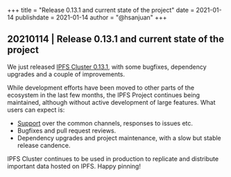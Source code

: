 +++
title = "Release 0.13.1 and current state of the project"
date = 2021-01-14
publishdate = 2021-01-14
author = "@hsanjuan"
+++

## 20210114 | Release 0.13.1 and current state of the project

We just released
[IPFS Cluster 0.13.1](https://github.com/ipfs-cluster/ipfs-cluster/blob/master/CHANGELOG.md),
with some bugfixes, dependency upgrades and a couple of improvements.

While development efforts have been moved to other parts of the ecosystem in
the last few months, the IPFS Project continues being maintained, although
without active development of large features. What users can expect is:

* [Support](/support/) over the common channels, responses to issues etc.
* Bugfixes and pull request reviews.
* Dependency upgrades and project maintenance, with a slow but stable release candence.

IPFS Cluster continues to be used in production to replicate and distribute
important data hosted on IPFS. Happy pinning!
